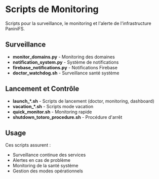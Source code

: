 # Scripts de Monitoring

Scripts pour la surveillance, le monitoring et l'alerte de l'infrastructure PaniniFS.

## Surveillance

- **monitor_domains.py** - Monitoring des domaines
- **notification_system.py** - Système de notifications
- **firebase_notifications.py** - Notifications Firebase
- **doctor_watchdog.sh** - Surveillance santé système

## Lancement et Contrôle

- **launch_*.sh** - Scripts de lancement (doctor, monitoring, dashboard)
- **vacation_*.sh** - Scripts mode vacation
- **quick_monitor.sh** - Monitoring rapide
- **shutdown_totoro_procedure.sh** - Procédure d'arrêt

## Usage

Ces scripts assurent :
- Surveillance continue des services
- Alertes en cas de problème
- Monitoring de la santé système
- Gestion des modes opérationnels
